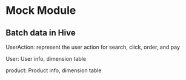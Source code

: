 # Mock Module

## Batch data in Hive
UserAction: represent the user action for search, click, order, and pay

User: User info, dimension table

product: Product info, dimension table
